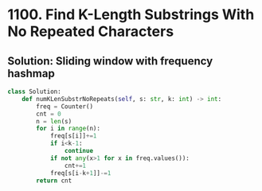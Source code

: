 # 1100. Find K-Length Substrings With No Repeated Characters

## Solution: Sliding window with frequency hashmap

```py
class Solution:
    def numKLenSubstrNoRepeats(self, s: str, k: int) -> int:
        freq = Counter()
        cnt = 0
        n = len(s)
        for i in range(n):
            freq[s[i]]+=1
            if i<k-1:
                continue
            if not any(x>1 for x in freq.values()):
                cnt+=1
            freq[s[i-k+1]]-=1
        return cnt
```